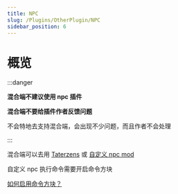 ```yaml
---
title: NPC
slug: /Plugins/OtherPlugin/NPC
sidebar_position: 6
---
```


# 概览

:::danger

**混合端不建议使用 npc 插件**

**混合端不要给插件作者反馈问题**

不会特地去支持混合端，会出现不少问题，而且作者不会处理

:::

混合端可以去用 [Taterzens](https://www.mcmod.cn/class/3837.html) 或 [自定义 npc mod](https://www.mcmod.cn/class/45.html)

自定义 npc 执行命令需要开启命令方块

[如何启用命令方块？](/docs/start/config-server.md#启用命令方块)
